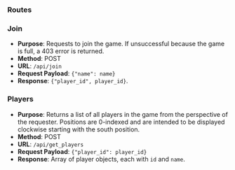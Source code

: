 ### Routes

### Join

- **Purpose**: Requests to join the game.  If unsuccessful because the game is full, a 403 error is returned.
- **Method**: POST
- **URL**: `/api/join`
- **Request Payload**: `{"name": name}`
- **Response**: `{"player_id", player_id}`.

### Players

- **Purpose**: Returns a list of all players in the game from the perspective of the requester.  Positions are 0-indexed and are intended to be displayed clockwise starting with the south position.
- **Method**: POST
- **URL**: `/api/get_players`
- **Request Payload**: `{"player_id": player_id}`
- **Response**: Array of player objects, each with `id` and `name`.
